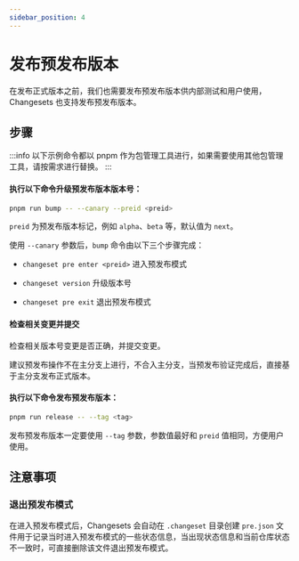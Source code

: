```yaml
---
sidebar_position: 4
---
```


# 发布预发布版本

在发布正式版本之前，我们也需要发布预发布版本供内部测试和用户使用，Changesets 也支持发布预发布版本。

## 步骤

:::info
以下示例命令都以 pnpm 作为包管理工具进行，如果需要使用其他包管理工具，请按需求进行替换。
:::


#### 执行以下命令升级预发布版本版本号：

```bash
pnpm run bump -- --canary --preid <preid>
```

`preid` 为预发布版本标记，例如 `alpha`、`beta` 等，默认值为 `next`。

使用 `--canary` 参数后，`bump` 命令由以下三个步骤完成：
- `changeset pre enter <preid>` 进入预发布模式

- `changeset version` 升级版本号

- `changeset pre exit` 退出预发布模式

#### 检查相关变更并提交

检查相关版本号变更是否正确，并提交变更。

建议预发布操作不在主分支上进行，不合入主分支，当预发布验证完成后，直接基于主分支发布正式版本。

#### 执行以下命令发布预发布版本：

```bash
pnpm run release -- --tag <tag>
```

发布预发布版本一定要使用 `--tag` 参数，参数值最好和 `preid` 值相同，方便用户使用。

## 注意事项

### 退出预发布模式

在进入预发布模式后，Changesets 会自动在 `.changeset` 目录创建 `pre.json` 文件用于记录当时进入预发布模式的一些状态信息，当出现状态信息和当前仓库状态不一致时，可直接删除该文件退出预发布模式。
